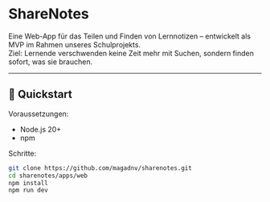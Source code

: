 # ShareNotes

Eine Web-App für das Teilen und Finden von Lernnotizen – entwickelt als MVP im Rahmen unseres Schulprojekts.  
Ziel: Lernende verschwenden keine Zeit mehr mit Suchen, sondern finden sofort, was sie brauchen.

---

## 🚀 Quickstart

Voraussetzungen:
- Node.js 20+
- npm

Schritte:
```bash
git clone https://github.com/magadnv/sharenotes.git
cd sharenotes/apps/web
npm install
npm run dev